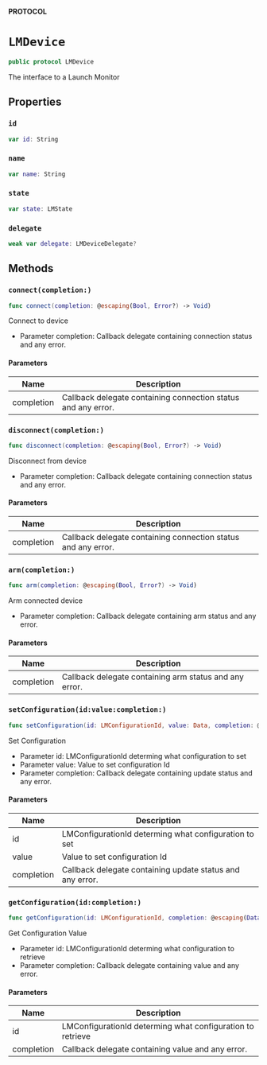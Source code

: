 **PROTOCOL**

# `LMDevice`

```swift
public protocol LMDevice
```

The interface to a Launch Monitor

## Properties
### `id`

```swift
var id: String
```

### `name`

```swift
var name: String
```

### `state`

```swift
var state: LMState
```

### `delegate`

```swift
weak var delegate: LMDeviceDelegate?
```

## Methods
### `connect(completion:)`

```swift
func connect(completion: @escaping(Bool, Error?) -> Void)
```

Connect to device

- Parameter completion: Callback delegate containing connection status and any error.

#### Parameters

| Name | Description |
| ---- | ----------- |
| completion | Callback delegate containing connection status and any error. |

### `disconnect(completion:)`

```swift
func disconnect(completion: @escaping(Bool, Error?) -> Void)
```

Disconnect from device

- Parameter completion: Callback delegate containing connection status and any error.

#### Parameters

| Name | Description |
| ---- | ----------- |
| completion | Callback delegate containing connection status and any error. |

### `arm(completion:)`

```swift
func arm(completion: @escaping(Bool, Error?) -> Void)
```

Arm connected device

- Parameter completion: Callback delegate containing arm status and any error.

#### Parameters

| Name | Description |
| ---- | ----------- |
| completion | Callback delegate containing arm status and any error. |

### `setConfiguration(id:value:completion:)`

```swift
func setConfiguration(id: LMConfigurationId, value: Data, completion: @escaping(Bool, Error?) -> Void)
```

Set Configuration

- Parameter id: LMConfigurationId determing what configuration to set
- Parameter value: Value to set configuration Id
- Parameter completion: Callback delegate containing update status and any error.

#### Parameters

| Name | Description |
| ---- | ----------- |
| id | LMConfigurationId determing what configuration to set |
| value | Value to set configuration Id |
| completion | Callback delegate containing update status and any error. |

### `getConfiguration(id:completion:)`

```swift
func getConfiguration(id: LMConfigurationId, completion: @escaping(Data, Error?) -> Void)
```

Get Configuration Value

- Parameter id: LMConfigurationId determing what configuration to retrieve
- Parameter completion: Callback delegate containing value and any error.

#### Parameters

| Name | Description |
| ---- | ----------- |
| id | LMConfigurationId determing what configuration to retrieve |
| completion | Callback delegate containing value and any error. |